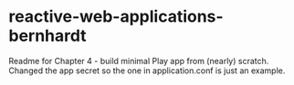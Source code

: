 # reactive-web-applications-bernhardt

Readme for Chapter 4 - build minimal Play app from (nearly) scratch. Changed the app secret so the one in application.conf is just an example.
